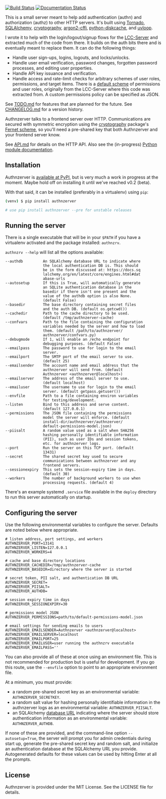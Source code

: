 [![Build
Status](https://ci.wbhatti.org/buildStatus/icon?job=authnzerver)](https://ci.wbhatti.org/job/authnzerver) [![Documentation Status](https://readthedocs.org/projects/authnzerver/badge/?version=latest)](https://authnzerver.readthedocs.io/en/latest/?badge=latest)

This is a small server meant to help add authentication (authn) and
authorization (authz) to other HTTP servers. It's built using
[Tornado](http://www.tornadoweb.org), [SQLAlchemy](https://www.sqlalchemy.org/),
[cryptography](https://cryptography.io),
[argon2-cffi](https://argon2-cffi.readthedocs.io/en/stable/),
[python-diskcache](http://www.grantjenks.com/docs/diskcache/), and
[uvloop](https://github.com/MagicStack/uvloop).

I wrote it to help with the login/logout/signup flows for the
[LCC-Server](https://github.com/waqasbhatti/lcc-server) and extracted much of
the code from there. It builds on the auth bits there and is eventually meant to
replace them. It can do the following things:

- Handle user sign-ups, logins, logouts, and locks/unlocks.
- Handle user email verification, password changes, forgotten password
  processes, and editing user properties.
- Handle API key issuance and verification.
- Handle access and rate-limit checks for arbitrary schemes of user roles,
  permissions, and target items. There is a [default
  scheme](https://github.com/waqasbhatti/authnzerver/blob/master/authnzerver/default-permissions-model.json)
  of permissions and user roles, originally from the LCC-Server where this code
  was extracted from. A custom permissions policy can be specified as JSON.

See
[TODO.md](https://github.com/waqasbhatti/authnzerver/blob/master/docs/TODO.md) for
features that are planned for the future. See
[CHANGELOG.md](https://github.com/waqasbhatti/authnzerver/blob/master/CHANGELOG.md)
for a version history.

Authnzerver talks to a frontend server over HTTP. Communications are secured
with symmetric encryption using the [cryptography](https://cryptography.io)
package's [Fernet scheme](https://cryptography.io/en/latest/fernet/), so you'll
need a pre-shared key that both Authnzerver and your frontend server know.

See [API.md](https://github.com/waqasbhatti/authnzerver/blob/master/docs/API.md)
for details on the HTTP API. Also see the (in-progress) [Python module
documentation](https://authnzerver.readthedocs.io/en/latest/).

## Installation

Authnzerver is [available at PyPI](https://pypi.org/project/authnzerver/), but
is very much a work in progress at the moment. Maybe hold off on installing it
until we've reached v0.2 (beta).

With that said, it can be installed (preferably in a virtualenv) using `pip`:

```bash
(venv) $ pip install authnzerver

# use pip install authnzerver --pre for unstable releases
```


## Running the server

There is a single executable that will be in your `$PATH` if you have a
virtualenv activated and the package installed: `authnzrv`.

`authnzrv --help` will list all the options available:

```
--authdb         An SQLAlchemy database URL to indicate where
                 the local authentication DB is. This should
                 be in the form discussed at: https://docs.sq
                 lalchemy.org/en/latest/core/engines.html#dat
                 abase-urls
--autosetup      If this is True, will automatically generate
                 an SQLite authentication database in the
                 basedir if there isn't one present and the
                 value of the authdb option is also None.
                 (default False)
--basedir        The base directory containing secret files
                 and the auth DB. (default os.getcwd())
--cachedir       Path to the cache directory to be used.
                 (default /tmp/authnzerver-cache)
--confvars       Path to the file containing the configuration
                 variables needed by the server and how to load
                 them. (default /path/to/authnzerver/
                 authnzerver/confvars.py)
--debugmode      If 1, will enable an /echo endpoint for
                 debugging purposes. (default False)
--emailpass      The password to use for login to the email
                 server.
--emailport      The SMTP port of the email server to use.
                 (default 25)
--emailsender    The account name and email address that the
                 authnzerver will send from. (default
                 Authnzerver <authnzerver@localhost>)
--emailserver    The address of the email server to use.
                 (default localhost)
--emailuser      The username to use for login to the email
                 server. (default getpass.getuser())
--envfile        Path to a file containing environ variables
                 for testing/development.
--listen         Bind to this address and serve content.
                 (default 127.0.0.1)
--permissions    The JSON file containing the permissions
                 model the server will enforce. (default
                 install-dir/authnzerver/authnzerver/
                 default-permissions-model.json)
--piisalt        A random value used as a salt when SHA256
                 hashing personally identifiable information
                 (PII), such as user IDs and session tokens,
                 etc. for authnzerver logs.
--port           Run the server on this TCP port. (default
                 13431)
--secret         The shared secret key used to secure
                 communications between authnzerver and any
                 frontend servers.
--sessionexpiry  This sets the session-expiry time in days.
                 (default 30)
--workers        The number of background workers to use when
                 processing requests. (default 4)
```

There's an example systemd `.service` file available in the `deploy` directory
to run this server automatically on startup.


## Configuring the server

Use the following environmental variables to configure the server. Defaults are
noted below where appropriate.

```
# listen address, port settings, and workers
AUTHNZERVER_PORT=13141
AUTHNZERVER_LISTEN=127.0.0.1
AUTHNZERVER_WORKERS=4

# cache and base directory locations
AUTHNZERVER_CACHEDIR=/tmp/authnzerver-cache
AUTHNZERVER_BASEDIR=directory where the server is started

# secret token, PII salt, and authentication DB URL
AUTHNZERVER_SECRET=
AUTHNZERVER_PIISALT=
AUTHNZERVER_AUTHDB=

# session expiry time in days
AUTHNZERVER_SESSIONEXPIRY=30

# permissions model JSON
AUTHNZERVER_PERMISSIONS=path/to/default-permissions-model.json

# email settings for sending emails to users
AUTHNZERVER_EMAILSENDER=Authnzerver <authnzerver@localhost>
AUTHNZERVER_EMAILSERVER=localhost
AUTHNZERVER_EMAILPORT=25
AUTHNZERVER_EMAILUSER=user running the authnzrv executable
AUTHNZERVER_EMAILPASS=''
```

You can also provide all of these at once using an environment file. This is not
recommended for production but is useful for development. If you go this route,
use the `--envfile` option to point to an appropriate environment file.

At a minimum, you must provide:

- a random pre-shared secret key as an environmental variable:
  `AUTHNZERVER_SECRETKEY`.
- a random salt value for hashing personally identifiable information in the
  authnzerver logs as an environmental variable: `AUTHNZERVER_PIISALT`.
- an SQLAlchemy [database
  URL](https://docs.sqlalchemy.org/en/latest/core/engines.html#database-urls)
  indicating where the server should store authentication information as an
  environmental variable: `AUTHNZERVER_AUTHDB`.

If none of these are provided, and the command-line option
`--autosetup=True`, the server will prompt you for admin credentials during
start up, generate the pre-shared secret key and random salt, and initialize an
authentication database at the SQLAlchemy URL you provide. Autogenerated
defaults for these values can be used by hitting Enter at all the prompts.


## License

Authnzerver is provided under the MIT License. See the LICENSE file for details.
